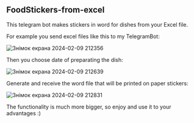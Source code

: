 ## FoodStickers-from-excel


This telegram bot makes stickers in word for dishes from your Excel file.








For example you send excel files like this to my TelegramBot:

![Знімок екрана 2024-02-09 212356](https://github.com/romchhh/FoodStickersBot/assets/123520267/64441ffd-9d48-47fb-8b73-71d4434a7557)








Then you choose date of preparating the dish:

![Знімок екрана 2024-02-09 212639](https://github.com/romchhh/FoodStickersBot/assets/123520267/e5e7278b-ec05-42c6-a6fa-84f0235043d5)







Generate and receive the word file that will be printed on paper stickers:

![Знімок екрана 2024-02-09 212831](https://github.com/romchhh/FoodStickersBot/assets/123520267/00746e97-86f7-4c80-969a-318080ae3b6a)



The functionality is much more bigger, so enjoy and use it to your advantages :)
